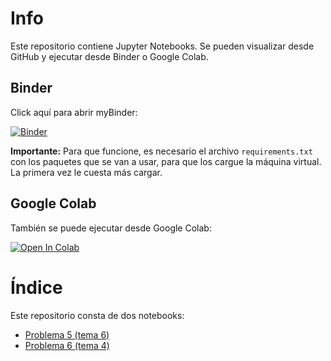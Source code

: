 # Info

Este repositorio contiene Jupyter Notebooks. Se pueden visualizar desde GitHub y ejecutar desde Binder o Google Colab. 

## Binder

Click aquí para abrir myBinder: 

[![Binder](https://mybinder.org/badge_logo.svg)](https://mybinder.org/v2/gh/navasmontilla/jupyter-rmat/master?filepath=indice.ipynb)

**Importante:** Para que funcione, es necesario el archivo ```requirements.txt``` con los paquetes que se van a usar, para que los cargue la máquina virtual. La primera vez le cuesta más cargar.

## Google Colab
También se puede ejecutar desde Google Colab:

[![Open In Colab](https://colab.research.google.com/assets/colab-badge.svg)](https://colab.research.google.com/github/navasmontilla/jupyter-rmat/blob/master/indice.ipynb)

# Índice

Este repositorio consta de dos notebooks:
- [Problema 5 (tema 6)](notebooks/P5.ipynb) 
- [Problema 6 (tema 4)](notebooks/P6.ipynb) 


